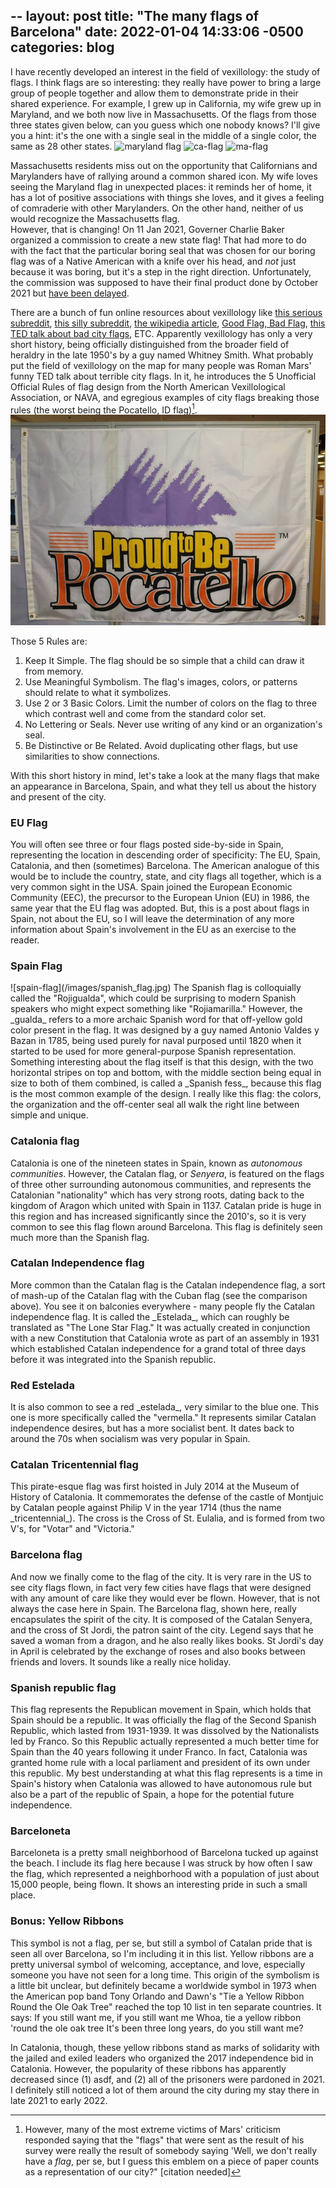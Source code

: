 --
layout: post
title:  "The many flags of Barcelona"
date:   2022-01-04 14:33:06 -0500
categories: blog
---

I have recently developed an interest in the field of vexillology: the study of flags. I think flags are so interesting: they really have power to bring a large group of people together and allow them to demonstrate pride in their shared experience. For example, I grew up in California, my wife grew up in Maryland, and we both now live in Massachusetts. Of the flags from those three states given below, can you guess which one nobody knows? I'll give you a hint: it's the one with a single seal in the middle of a single color, the same as 28 other states.
![maryland flag](/images/maryland_flag.jpg)
![ca-flag](/images/ca_flag.jpg)
![ma-flag](/images/ma_flag.jpg)


Massachusetts residents miss out on the opportunity that Californians and Marylanders have of rallying around a common shared icon. My wife loves seeing the Maryland flag in unexpected places: it reminds her of home, it has a lot of positive associations with things she loves, and it gives a feeling of comraderie with other Marylanders. On the other hand, neither of us would recognize the Massachusetts flag.  
However, that is changing! On 11 Jan 2021, Governer Charlie Baker organized a commission to create a new state flag! That had more to do with the fact that the particular boring seal that was chosen for our boring flag was of a Native American with a knife over his head, and _not_ just because it was boring, but it's a step in the right direction. Unfortunately, the commission was supposed to have their final product done by October 2021 but [have been delayed][globe-flag-behind].

There are a bunch of fun online resources about vexillology like [this serious subreddit][r-vexillology], [this silly subreddit][r-vexillology-circlejerk], [the wikipedia article][vexil-wiki], [Good Flag, Bad Flag][good-flag-bad-flag], [this TED talk about bad city flags][bad-flags], ETC. Apparently vexillology has only a very short history, being officially distinguished from the broader field of heraldry in the late 1950's by a guy named Whitney Smith. What probably put the field of vexillology on the map for many people was Roman Mars' funny TED talk about terrible city flags. In it, he introduces the 5 Unofficial Official Rules of flag design from the North American Vexillological Association, or NAVA, and egregious examples of city flags breaking those rules (the worst being the Pocatello, ID flag)[^1].
![pocatello flag](/images/pocatello_flag.jpeg)


Those 5 Rules are:
1. Keep It Simple.  The flag should be so simple that a child can draw it from memory.
2. Use Meaningful Symbolism.  The flag's images, colors, or patterns should relate to what it symbolizes.
3. Use 2 or 3 Basic Colors.  Limit the number of colors on the flag to three which contrast well and come from the standard color set.
4. No Lettering or Seals.  Never use writing of any kind or an organization's seal.
5. Be Distinctive or Be Related.  Avoid duplicating other flags, but use similarities to show connections.


With this short history in mind, let's take a look at the many flags that make an appearance in Barcelona, Spain, and what they tell us about the history and present of the city.

### EU Flag
<insert EU flag here>
You will often see three or four flags posted side-by-side in Spain, representing the location in descending order of specificity: The EU, Spain, Catalonia, and then (sometimes) Barcelona. The American analogue of this would be to include the country, state, and city flags all together, which is a very common sight in the USA. Spain joined the European Economic Community (EEC), the precursor to the European Union (EU) in 1986, the same year that the EU flag was adopted. But, this is a post about flags in Spain, not about the EU, so I will leave the determination of any more information about Spain's involvement in the EU as an exercise to the reader.

### Spain Flag
<insert Spain flag here>
![spain-flag](/images/spanish_flag.jpg)  
The Spanish flag is colloquially called the "Rojigualda", which could be surprising to modern Spanish speakers who might expect something like "Rojiamarilla." However, the _gualda_ refers to a more archaic Spanish word for that off-yellow gold color present in the flag. It was designed by a guy named Antonio Valdes y Bazan in 1785, being used purely for naval purposed until 1820 when it started to be used for more general-purpose Spanish representation. Something interesting about the flag itself is that this design, with the two horizontal stripes on top and bottom, with the middle section being equal in size to both of them combined, is called a _Spanish fess_, because this flag is the most common example of the design. I really like this flag: the colors, the organization and the off-center seal all walk the right line between simple and unique.

### Catalonia flag
Catalonia is one of the nineteen states in Spain, known as _autonomous communities_. However, the Catalan flag, or _Senyera_, is featured on the flags of three other surrounding autonomous communities, and represents the Catalonian "nationality" which has very strong roots, dating back to the kingdom of Aragon which united with Spain in 1137. Catalan pride is huge in this region and has increased significantly since the 2010's, so it is very common to see this flag flown around Barcelona. This flag is definitely seen much more than the Spanish flag.

### Catalan Independence flag
<insert Estelada flag>
<insert cuban flag>
More common than the Catalan flag is the Catalan independence flag, a sort of mash-up of the Catalan flag with the Cuban flag (see the comparison above). You see it on balconies everywhere - many people fly the Catalan independence flag. It is called the _Estelada_, which can roughly be translated as "The Lone Star Flag." It was actually created in conjunction with a new Constitution that Catalonia wrote as part of an assembly in 1931 which established Catalan independence for a grand total of three days before it was integrated into the Spanish republic.

### Red Estelada
<insert red estelada>
It is also common to see a red _estelada_, very similar to the blue one. This one is more specifically called the "vermella." It represents similar Catalan independence desires, but has a more socialist bent. It dates back to around the 70s when socialism was very popular in Spain.

### Catalan Tricentennial flag
<insert tricentennial>
This pirate-esque flag was first hoisted in July 2014 at the Museum of History of Catalonia. It commemorates the defense of the castle of Montjuic by Catalan people against Philip V in the year 1714 (thus the name _tricentennial_). The cross is the Cross of St. Eulalia, and is formed from two V's, for "Votar" and "Victoria."

### Barcelona flag
And now we finally come to the flag of the city. It is very rare in the US to see city flags flown, in fact very few cities have flags that were designed with any amount of care like they would ever be flown. However, that is not always the case here in Spain. The Barcelona flag, shown here, really encapsulates the spirit of the city. It is composed of the Catalan Senyera, and the cross of St Jordi, the patron saint of the city. Legend says that he saved a woman from a dragon, and he also really likes books. St Jordi's day in April is celebrated by the exchange of roses and also books between friends and lovers. It sounds like a really nice holiday.

### Spanish republic flag
<insert republic>
This flag represents the Republican movement in Spain, which holds that Spain should be a republic. It was officially the flag of the Second Spanish Republic, which lasted from 1931-1939. It was dissolved by the Nationalists led by Franco. So this Republic actually represented a much better time for Spain than the 40 years following it under Franco. In fact, Catalonia was granted home rule with a local parliament and president of its own under this republic. My best understanding at what this flag represents is a time in Spain's history when Catalonia was allowed to have autonomous rule but also be a part of the republic of Spain, a hope for the potential future independence.

### Barceloneta
<flag of barceloneta>
Barceloneta is a pretty small neighborhood of Barcelona tucked up against the beach. I include its flag here because I was struck by how often I saw the flag, which represented a neighborhood with a population of just about 15,000 people, being flown. It shows an interesting pride in such a small place.

### Bonus: Yellow Ribbons
<picture of yellow ribbons>
This symbol is not a flag, per se, but still a symbol of Catalan pride that is seen all over Barcelona, so I'm including it in this list. Yellow ribbons are a pretty universal symbol of welcoming, acceptance, and love, especially someone you have not seen for a long time. This origin of the symbolism is a little bit unclear, but definitely became a worldwide symbol in 1973 when the American pop band Tony Orlando and Dawn's "Tie a Yellow Ribbon Round the Ole Oak Tree" reached the top 10 list in ten separate countries. It says:  
If you still want me, if you still want me  
Whoa, tie a yellow ribbon 'round the ole oak tree  
It's been three long years, do you still want me?  
  
In Catalonia, though, these yellow ribbons stand as marks of solidarity with the jailed and exiled leaders who organized the 2017 independence bid in Catalonia. However, the popularity of these ribbons has apparently decreased since (1) asdf, and (2) all of the prisoners were pardoned in 2021. I definitely still noticed a lot of them around the city during my stay there in late 2021 to early 2022.

[bad-flags]: https://www.ted.com/talks/roman_mars_why_city_flags_may_be_the_worst_designed_thing_you_ve_never_noticed?language=en
[globe-flag-behind]: https://www.bostonglobe.com/2021/11/28/metro/nearly-year-later-panel-rethinking-massachusetts-state-seal-is-behind-schedule-still-shorthanded/
[good-flag-bad-flag]: https://s3.amazonaws.com/ClubExpressClubFiles/622278/documents/GFBF_English_1964413892.pdf?AWSAccessKeyId=AKIA6MYUE6DNNNCCDT4J&Expires=1641325396&response-content-disposition=inline%3B%20filename%3DGFBF_English.pdf&Signature=sywy4K5v1gWeoWCzeVeqpt2kp5c%3D
[r-vexillology]: https://www.reddit.com/r/vexillology/
[r-vexillology-circlejerk]: https://www.reddit.com/r/vexillologycirclejerk/ 
[vexil-wiki]: https://en.wikipedia.org/wiki/Vexillology


[^1]: However, many of the most extreme victims of Mars' criticism responded saying that the "flags" that were sent as the result of his survey were really the result of somebody saying 'Well, we don't really have a _flag_, per se, but I guess this emblem on a piece of paper counts as a representation of our city?" [citation needed]
